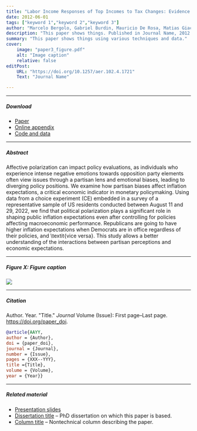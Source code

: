 ```yaml
---
title: "Labor Income Responses of Top Incomes to Tax Changes: Evidence from a Tax Reform in Uruguay" 
date: 2012-06-01
tags: ["keyword 1","keyword 2","keyword 3"]
author: "Marcelo Bergolo, Gabriel Burdin, Mauricio De Rosa, Matias Giaccobasso, Martín Leites, and Horacio Rueda"
description: "This paper shows things. Published in Journal Name, 2012." 
summary: "This paper shows things using various techniques and data." 
cover:
    image: "paper3_figure.pdf"
    alt: "Image caption"
    relative: false
editPost:
    URL: "https://doi.org/10.1257/aer.102.4.1721"
    Text: "Journal Name"

---
```


---

##### Download

+ [Paper](paper1.pdf)
+ [Online appendix](appendix1.pdf)
+ [Code and data](https://github.com/pmichaillat/job-rationing)

---

##### Abstract

Affective polarization can impact policy evaluations, as individuals who experience intense negative emotions towards opposition party elements often view issues through a partisan lens and emotional biases, leading to diverging policy positions. We examine how partisan biases affect inflation expectations, a critical economic indicator in monetary policymaking. Using data from a choice experiment (CE) embedded in a survey of a representative sample of US residents conducted between August 11 and 29, 2022, we find that political polarization plays a significant role in shaping public inflation expectations even after controlling for policies affecting macroeconomic performance. Republicans are going to have higher inflation expectations when Democrats are in office regardless of their policies, and \textit{vice versa}. This study allows a better understanding of the interactions between partisan perceptions and economic expectations.

---

##### Figure X: Figure caption

![](paper1.png)

---

##### Citation

Author. Year. "Title." *Journal* Volume (Issue): First page–Last page. https://doi.org/paper_doi.

```BibTeX
@article{AAYY,
author = {Author},
doi = {paper_doi},
journal = {Journal},
number = {Issue},
pages = {XXX--YYY},
title ={Title},
volume = {Volume},
year = {Year}}
```

---

##### Related material

+ [Presentation slides](presentation1.pdf)
+ [Dissertation title](https://escholarship.org/uc/item/7jr3m96r) – PhD dissertation on which this paper is based.
+ [Column title](https://cep.lse.ac.uk/pubs/download/cp365.pdf) – Nontechnical column describing the paper.

